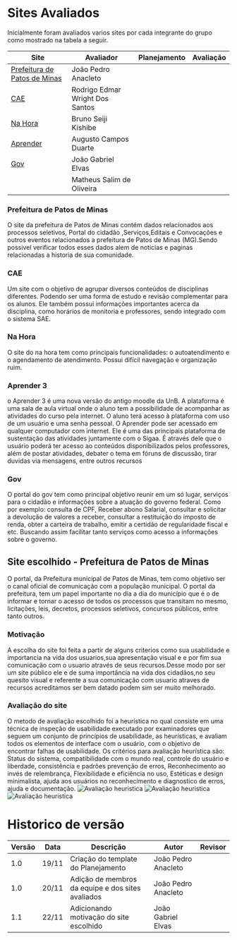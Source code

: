 # Sites Avaliados

Inicialmente foram avaliados varios sites por cada integrante do grupo como mostrado na tabela a seguir.

| Site                                                                | Avaliador                       | Planejamento | Avaliação |
| ------------------------------------------------------------------- | ------------------------------- | ------------ | --------- |
| [Prefeitura de Patos de Minas](http://patosdeminas.mg.gov.br/home/) | João Pedro Anacleto             |              |           |
| [CAE](https://sae.unb.br/cae/conteudo/unbfga)                       | Rodrigo Edmar Wright Dos Santos |              |           |
| [Na Hora](https://www.nahora.df.gov.br/)                            | Bruno Seiji Kishibe             |              |           |
| [Aprender](https://aprender3.unb.br/login/index.php)                | Augusto Campos Duarte           |              |           |
| [Gov](https://www.gov.br/pt-br)                                     | João Gabriel Elvas              |              |           |
| []()                                                                | Matheus Salim de Oliveira       |              |           |

### Prefeitura de Patos de Minas

O site da prefeitura de Patos de Minas contém dados relacionados aos processos seletivos, Portal do cidadão ,Serviços,Editais e Convocações e outros eventos relacionados a prefeitura de Patos de Minas (MG).Sendo possivel verificar todos esses dados alem de noticias e paginas relacionadas a historia de sua comunidade.

### CAE

Um site com o objetivo de agrupar diversos conteúdos de disciplinas diferentes. Podendo ser uma forma de estudo e revisão complementar para os alunos. Ele também possui informações importantes acerca da disciplina, como horários de monitoria e professores, sendo integrado com o sistema SAE.

### Na Hora

O site do na hora tem como principais funcionalidades: o autoatendimento e o agendamento de atendimento. Possui difícil navegação e organização ruim.

### Aprender 3

o Aprender 3 é uma nova versão do antigo moodle da UnB. A plataforma é uma sala de aula virtual onde o aluno tem a possibilidade de acompanhar as atividades do curso pela internet. O aluno terá acesso à plataforma com uso de um usuário e uma senha pessoal. O Aprender pode ser acessado em qualquer computador com internet. Ele é uma das principais plataforma de sustentação das atividades juntamente com o Sigaa. É através dele que o usuário poderá ter acesso ao conteúdos disponibilizados pelos professores, além de postar atividades, debater o tema em fóruns de discussão, tirar duvidas via mensagens, entre outros recursos

### Gov

O portal do gov tem como principal objetivo reunir em um só lugar, serviços para o cidadão e informações sobre a atuação do governo federal. Como por exemplo: consulta de CPF, Receber abono Salarial, consultar e solicitar a devolução de valores a receber, consultar a restituição do imposto de renda, obter a carteira de trabalho, emitir a certidão de regularidade fiscal e etc. Buscando assim facilitar tanto serviços como acesso a informações sobre o governo.

## Site escolhido - Prefeitura de Patos de Minas

O portal, da Prefeitura municipal de Patos de Minas, tem como objetivo ser o canal oficial de
comunicação com a população municipal. O portal da prefeitura, tem um papel importante no
dia a dia do município que é o de informar e tornar o acesso de todos os processos que
transitam no mesmo, licitações, leis, decretos, processos seletivos, concursos públicos, entre
tanto outros.

### Motivação
A escolha do site foi feita a partir de alguns criterios como sua usabilidade e importancia na vida dos usuarios,sua apresentação visual e e por fim sua comunicação com o usuario através de seus recursos.Desse modo por ser um site público ele e de suma importância na vida dos cidadãos,no seu quesito visual e referente a sua comunicação com usuario atraves de recursos acreditamos ser bem datado podem sim ser muito melhorado.

### Avaliação do site

O metodo de avaliação escolhido foi a heurística no qual consiste em uma técnica de inspeção de usabilidade executado por examinadores que seguem um conjunto de princípios de usabilidade, as heurísticas, e avaliam todos os elementos de interface com o usuário, com o objetivo de encontrar falhas de usabilidade. Os critérios para avaliação heurística são: Status do sistema, compatibilidade com o mundo real, controle do usuário e liberdade, consistência e padrões prevenção de erros, Reconhecimento ao invés de relembrança, Flexibilidade e eficiência no uso, Estéticas e design minimalista, ajuda aos usuários no reconhecimento e diagnostico de erros, ajuda e documentação.
![Avaliação heuristica](./assets/Avaliacao1.jpg)
![Avaliação heuristica](./assets/Avaliacao2.jpg)
![Avaliação heuristica](./assets/Avaliacao3.jpg)

# Historico de versão

| Versão | Data  | Descrição                                         | Autor               | Revisor |
| ------ | ----- | ------------------------------------------------- | ------------------- | ------- |
| 1.0    | 19/11 | Criação do template do Planejamento               | João Pedro Anacleto |         |
| 1.0    | 20/11 | Adição de membros da equipe e dos sites avaliados | João Pedro Anacleto |         |
| 1.1    | 22/11 | Adicionando motivação do site escolhido           | João Gabriel Elvas  |         |

